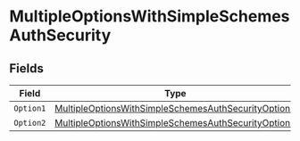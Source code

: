 # MultipleOptionsWithSimpleSchemesAuthSecurity


## Fields

| Field                                                                                                                                 | Type                                                                                                                                  | Required                                                                                                                              | Description                                                                                                                           |
| ------------------------------------------------------------------------------------------------------------------------------------- | ------------------------------------------------------------------------------------------------------------------------------------- | ------------------------------------------------------------------------------------------------------------------------------------- | ------------------------------------------------------------------------------------------------------------------------------------- |
| `Option1`                                                                                                                             | [MultipleOptionsWithSimpleSchemesAuthSecurityOption1](../../models/operations/MultipleOptionsWithSimpleSchemesAuthSecurityOption1.md) | :heavy_minus_sign:                                                                                                                    | N/A                                                                                                                                   |
| `Option2`                                                                                                                             | [MultipleOptionsWithSimpleSchemesAuthSecurityOption2](../../models/operations/MultipleOptionsWithSimpleSchemesAuthSecurityOption2.md) | :heavy_minus_sign:                                                                                                                    | N/A                                                                                                                                   |